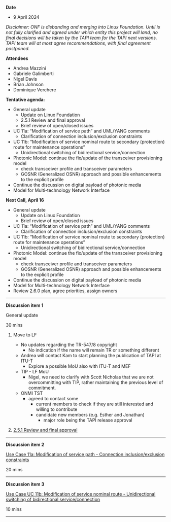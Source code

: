 **Date**
- 9 April 2024

_Disclaimer:_
_ONF is disbanding and merging into Linux Foundation._
_Until is not fully clarified and agreed under which entity this project will land,_
_no final decisions will be taken by the TAPI team for the TAPI next versions._
_TAPI team will at most agree recommendations, with final agreement postponed._

**Attendees**
- Andrea Mazzini
- Gabriele Galimberti
- Nigel Davis
- Brian Johnson
- Dominique Verchere


**Tentative agenda:**

- General update
  + Update on Linux Foundation
  +	2.5.1 Review and final approval
  + Brief review of open/closed issues
- UC 11a: “Modification of service path” and UML/YANG comments
  + Clarification of connection inclusion/exclusion constraints
- UC 11b: “Modification of service nominal route to secondary (protection) route for maintenance operations”
  + Unidirectional switching of bidirectional service/connection
- Photonic Model: continue the fix/update of the transceiver provisioning model
  + check transceiver profile and transceiver parameters
  + GOSNR (Generalized OSNR) approach and possible enhancements to the explicit profile
- Continue the discussion on digital payload of photonic media
- Model for Multi-technology Network Interface


**Next Call, April 16**

- General update
  + Update on Linux Foundation
  + Brief review of open/closed issues
- UC 11a: “Modification of service path” and UML/YANG comments
  + Clarification of connection inclusion/exclusion constraints
- UC 11b: “Modification of service nominal route to secondary (protection) route for maintenance operations”
  + Unidirectional switching of bidirectional service/connection
- Photonic Model: continue the fix/update of the transceiver provisioning model
  + check transceiver profile and transceiver parameters
  + GOSNR (Generalized OSNR) approach and possible enhancements to the explicit profile
- Continue the discussion on digital payload of photonic media
- Model for Multi-technology Network Interface
- Review 2.6.0 plan, agree priorities, assign owners

-------------------------------------------------------------------------------------
**Discussion item 1**

General update

30 mins

1) Move to LF
   + No updates regarding the TR-547/8 copyright
     - No indication if the name will remain TR or something different
   + Andrea will contact Kam to start planning the publication of TAPI at ITU-T
     - Explore a possible MoU also with ITU-T and MEF
   + TIP - LF MoU
     - Nigel, we need to clarify with Scott Nicholas that we are not overcommitting with TIP, rather maintaining the previous level of commitment.
   + ONMI TST
     - agreed to contact some
	   + current members to check if they are still interested and willing to contribute
	   + candidate new members (e.g. Esther and Jonathan)
	     - major role being the TAPI release approval


2) [2.5.1 Review and final approval](https://github.com/Open-Network-Models-and-Interfaces-ONMI/TAPI/wiki/Discussion-%E2%80%90-Bugs,-Patches)

 
-------------------------------------------------------------------------------------
**Discussion item 2**

[Use Case 11a: Modification of service path - Connection inclusion/exclusion constraints](https://github.com/Open-Network-Models-and-Interfaces-ONMI/TAPI/wiki/Discussion-%E2%80%90-Use-Case-11a-%E2%80%90-Modification-of-service-path-%E2%80%90-Connection-inclusion-exclusion-constraints)

20 mins


-------------------------------------------------------------------------------------
**Discussion item 3**

[Use Case UC 11b: Modification of service nominal route - Unidirectional switching of bidirectional service/connection](https://github.com/Open-Network-Models-and-Interfaces-ONMI/TAPI/wiki/Discussion-%E2%80%90-Use-Case-UC-11b-Modification-of-service-nominal-route-%E2%80%90-Unidirectional-switching-of-bidirectional-service)

10 mins


-------------------------------------------------------------------------------------